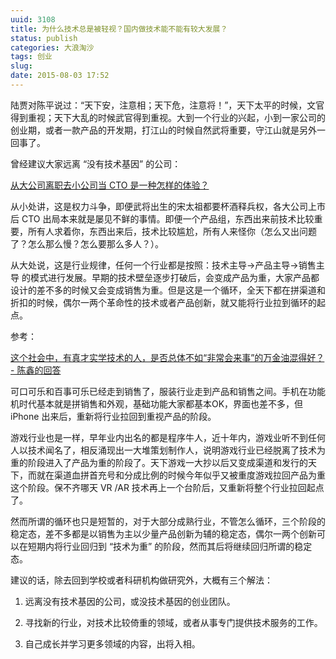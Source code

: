 ```yaml
---
uuid: 3108
title: 为什么技术总是被轻视？国内做技术能不能有较大发展？
status: publish
categories: 大浪淘沙
tags: 创业
slug: 
date: 2015-08-03 17:52
---
```

陆贾对陈平说过：“天下安，注意相；天下危，注意将！”，天下太平的时候，文官得到重视；天下大乱的时候武官得到重视。大到一个行业的兴起，小到一家公司的创业期，或者一款产品的开发期，打江山的时候自然武将重要，守江山就是另外一回事了。

曾经建议大家远离 “没有技术基因” 的公司：

[从大公司离职去小公司当 CTO 是一种怎样的体验？](/blog/archives/2432)

从小处讲，这是权力斗争，即便武将出生的宋太祖都要杯酒释兵权，各大公司上市后 CTO 出局本来就是屡见不鲜的事情。即便一个产品组，东西出来前技术比较重要，所有人求着你，东西出来后，技术比较尴尬，所有人来怪你（怎么又出问题了？怎么那么慢？怎么要那么多人？）。

从大处说，这是行业规律，任何一个行业都是按照：技术主导->产品主导->销售主导 的模式进行发展。早期的技术壁垒逐步打破后，会变成产品为重，大家产品都设计的差不多的时候又会变成销售为重。但是这是一个循环，全天下都在拼渠道和折扣的时候，偶尔一两个革命性的技术或者产品创新，就又能将行业拉到循环的起点。

参考：

[这个社会中，有真才实学技术的人，是否总体不如“非常会来事”的万金油混得好？ - 陈鑫的回答](https://www.zhihu.com/question/20940082/answer/55787562)

可口可乐和百事可乐已经走到销售了，服装行业走到产品和销售之间。手机在功能机时代基本就是拼销售和外观，基础功能大家都基本OK，界面也差不多，但 iPhone 出来后，重新将行业拉回到重视产品的阶段。

游戏行业也是一样，早年业内出名的都是程序牛人，近十年内，游戏业听不到任何人以技术闻名了，相反涌现出一大堆策划制作人，说明游戏行业已经脱离了技术为重的阶段进入了产品为重的阶段了。天下游戏一大抄以后又变成渠道和发行的天下，而就在渠道血拼首充号和分成比例的时候今年似乎又被重度游戏拉回产品为重这个阶段。保不齐哪天 VR /AR 技术再上一个台阶后，又重新将整个行业拉回起点了。

然而所谓的循环也只是短暂的，对于大部分成熟行业，不管怎么循环，三个阶段的稳定态，差不多都是以销售为主以少量产品创新为辅的稳定态，偶尔一两个创新可以在短期内将行业回归到 “技术为重” 的阶段，然而其后将继续回归所谓的稳定态。

建议的话，除去回到学校或者科研机构做研究外，大概有三个解法：

1. 远离没有技术基因的公司，或没技术基因的创业团队。

2. 寻找新的行业，对技术比较倚重的领域，或者从事专门提供技术服务的工作。

3. 自己成长并学习更多领域的内容，出将入相。

